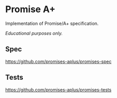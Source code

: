 # Promise A+

Implementation of Promise/A+ specification.

_Educational purposes only._

## Spec

https://github.com/promises-aplus/promises-spec

## Tests

https://github.com/promises-aplus/promises-tests
